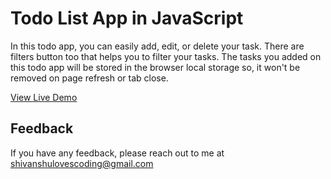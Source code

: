 
# Todo List App in JavaScript

In this todo app, you can easily add, edit, or delete your task. There are filters button too that helps you to filter your tasks. The tasks you added on this todo app will be stored in the browser local storage so, it won't be removed on page refresh or tab close.
 
 [View Live Demo](https://to-do-list-cs.vercel.app/)
 

## Feedback

If you have any feedback, please reach out to me at 
 shivanshulovescoding@gmail.com
